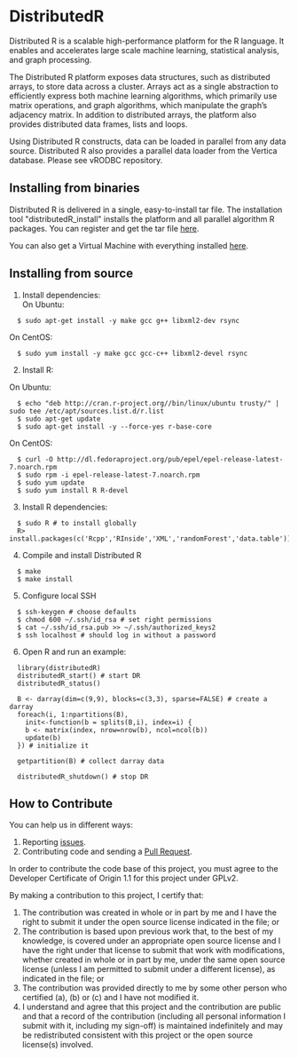 # DistributedR

Distributed R is a scalable high-performance platform for the R language. It enables and accelerates large scale machine learning, statistical analysis, and graph processing.

The Distributed R platform exposes data structures, such as distributed arrays, to store data across a cluster. Arrays act as a single abstraction to efficiently express both machine learning algorithms, which primarily use matrix operations, and graph algorithms, which manipulate the graph’s adjacency matrix. In addition to distributed arrays, the platform also provides distributed data frames, lists and loops.

Using Distributed R constructs, data can be loaded in parallel from any data source. Distributed R also provides a parallel data loader from the Vertica database. Please see vRODBC repository.

## Installing from binaries

Distributed R is delivered in a single, easy-to-install tar file. The installation tool "distributedR_install" installs the platform and all parallel algorithm R packages. You can register and get the tar file [here](http://www.vertica.com/hp-vertica-products/hp-vertica-distributed-r/).

You can also get a Virtual Machine with everything installed [here](http://www.vertica.com/hp-vertica-products/hp-vertica-distributed-r/).

## Installing from source

1. Install dependencies:  
On Ubuntu:
```
  $ sudo apt-get install -y make gcc g++ libxml2-dev rsync
```

  On CentOS:
```
  $ sudo yum install -y make gcc gcc-c++ libxml2-devel rsync
```

2. Install R:

  On Ubuntu:
```
  $ echo "deb http://cran.r-project.org//bin/linux/ubuntu trusty/" | sudo tee /etc/apt/sources.list.d/r.list
  $ sudo apt-get update
  $ sudo apt-get install -y --force-yes r-base-core
```
On CentOS:
```
  $ curl -O http://dl.fedoraproject.org/pub/epel/epel-release-latest-7.noarch.rpm
  $ sudo rpm -i epel-release-latest-7.noarch.rpm
  $ sudo yum update
  $ sudo yum install R R-devel
```

3. Install R dependencies:
```
  $ sudo R # to install globally
  R> install.packages(c('Rcpp','RInside','XML','randomForest','data.table'))
```

4. Compile and install Distributed R
```
  $ make
  $ make install
```
5. Configure local SSH
```
  $ ssh-keygen # choose defaults
  $ chmod 600 ~/.ssh/id_rsa # set right permissions
  $ cat ~/.ssh/id_rsa.pub >> ~/.ssh/authorized_keys2
  $ ssh localhost # should log in without a password
```

6. Open R and run an example:
```
  library(distributedR)
  distributedR_start() # start DR
  distributedR_status()

  B <- darray(dim=c(9,9), blocks=c(3,3), sparse=FALSE) # create a darray
  foreach(i, 1:npartitions(B),
    init<-function(b = splits(B,i), index=i) {
    b <- matrix(index, nrow=nrow(b), ncol=ncol(b))
    update(b)
  }) # initialize it

  getpartition(B) # collect darray data

  distributedR_shutdown() # stop DR
```

## How to Contribute

You can help us in different ways:
1. Reporting [issues](https://github.com/vertica/distributedr/issues).
2. Contributing code and sending a [Pull Request](https://github.com/vertica/DistributedR/pulls).

In order to contribute the code base of this project, you must agree to the Developer Certificate of Origin 1.1 for this project under GPLv2.

By making a contribution to this project, I certify that:
1. The contribution was created in whole or in part by me and I have the right to submit it under the open source license indicated in the file; or
2. The contribution is based upon previous work that, to the best of my knowledge, is covered under an appropriate open source license and I have the right under that license to submit that work with modifications, whether created in whole or in part by me, under the same open source license (unless I am permitted to submit under a different license), as indicated in the file; or
3. The contribution was provided directly to me by some other person who certified (a), (b) or (c) and I have not modified it.
4. I understand and agree that this project and the contribution are public and that a record of the contribution (including all personal information I submit with it, including my sign-off) is maintained indefinitely and may be redistributed consistent with this project or the open source license(s) involved.
